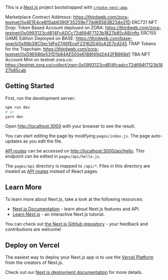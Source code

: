 This is a [Next.js](https://nextjs.org/) project bootstrapped with [`create-next-app`](https://github.com/vercel/next.js/tree/canary/packages/create-next-app).

Marketplace Contract Addresss: https://thirdweb.com/zora-testnet/0x4E1E4ceB15ab6390F35259e77dd66563B234e31D ERC721 NFT Drop: Token Based Account deployed on ZORA: https://thirdweb.com/zora-testnet/0x0993123cd814FcADCc72d694F7123b1827b85cAB/nfts ERC155 GAME Edition Deployed on BASE: https://thirdweb.com/base-goerli/0x66b39C0ec1dFe2746fEceF23162D40cA2E7cd245 TRAP Tokens for the Trapchain: https://thirdweb.com/zora-testnet/0xD9E686e531D1b84AE500e6188f49d2442FB968d1 TBA NFT Account Mint on testnet.zora.co: https://testnet.zora.co/collect/zgor:0x0993123cd814fcadcc72d694f7123b1827b85cab
## Getting Started

First, run the development server:

```bash
npm run dev
# or
yarn dev
```

Open [http://localhost:3000](http://localhost:3000) with your browser to see the result.

You can start editing the page by modifying `pages/index.js`. The page auto-updates as you edit the file.

[API routes](https://nextjs.org/docs/api-routes/introduction) can be accessed on [http://localhost:3000/api/hello](http://localhost:3000/api/hello). This endpoint can be edited in `pages/api/hello.js`.

The `pages/api` directory is mapped to `/api/*`. Files in this directory are treated as [API routes](https://nextjs.org/docs/api-routes/introduction) instead of React pages.

## Learn More

To learn more about Next.js, take a look at the following resources:

- [Next.js Documentation](https://nextjs.org/docs) - learn about Next.js features and API.
- [Learn Next.js](https://nextjs.org/learn) - an interactive Next.js tutorial.

You can check out [the Next.js GitHub repository](https://github.com/vercel/next.js/) - your feedback and contributions are welcome!

## Deploy on Vercel

The easiest way to deploy your Next.js app is to use the [Vercel Platform](https://vercel.com/new?utm_medium=default-template&filter=next.js&utm_source=create-next-app&utm_campaign=create-next-app-readme) from the creators of Next.js.

Check out our [Next.js deployment documentation](https://nextjs.org/docs/deployment) for more details.
